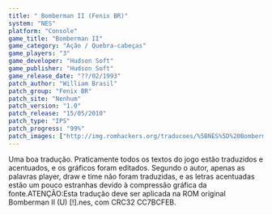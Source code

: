 ```yaml
---
title: " Bomberman II (Fenix BR)"
system: "NES"
platform: "Console"
game_title: "Bomberman II"
game_category: "Ação / Quebra-cabeças"
game_players: "3"
game_developer: "Hudson Soft"
game_publisher: "Hudson Soft"
game_release_date: "??/02/1993"
patch_author: "William Brasil"
patch_group: "Fenix BR"
patch_site: "Nenhum"
patch_version: "1.0"
patch_release: "15/05/2010"
patch_type: "IPS"
patch_progress: "99%"
patch_images: ["http://img.romhackers.org/traducoes/%5BNES%5D%20Bomberman%20II%20-%20Fenix%20BR%20-%201.png","http://img.romhackers.org/traducoes/%5BNES%5D%20Bomberman%20II%20-%20Fenix%20BR%20-%202.png","http://img.romhackers.org/traducoes/%5BNES%5D%20Bomberman%20II%20-%20Fenix%20BR%20-%203.png"]
---
```

Uma boa tradução. Praticamente todos os textos do jogo estão traduzidos e acentuados, e os gráficos foram editados. Segundo o autor, apenas as palavras player, draw e time não foram traduzidas, e as letras acentuadas estão um pouco estranhas devido à compressão gráfica da fonte.ATENÇÃO:Esta tradução deve ser aplicada na ROM original Bomberman II (U) [!].nes, com CRC32 CC7BCFEB.